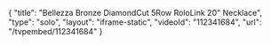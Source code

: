 {
    "title": "Bellezza Bronze DiamondCut 5Row RoloLink 20\" Necklace",
    "type": "solo",
    "layout": "iframe-static",
    "videoId": "112341684",
    "url": "\/tvpembed\/112341684"
}